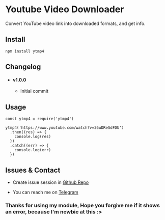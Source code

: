 # Youtube Video Downloader
Convert YouTube video link into downloaded formats, and get info.

## Install
```
npm install ytmp4
```

## Changelog
- #### v1.0.0
  - Initial commit

## Usage
```
const ytmp4 = require('ytmp4')

ytmp4('https://www.youtube.com/watch?v=36uDReSdFDU')
  .then((res) => {
    console.log(res)
  })
  .catch((err) => {
    console.log(err)
  })
```

## Issues & Contact
- Create issue session in [Github Repo](https://github.com/Aromakelapa/ytmp4/issues)

- You can reach me on [Telegram](https://t.me/Aromakelapa)

### Thanks for using my module, Hope you forgive me if it shows an error, because I'm newbie at this :>